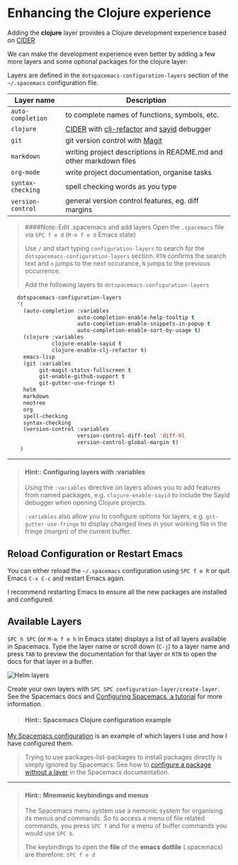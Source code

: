 # Enhancing the Clojure experience

Adding the **clojure** layer provides a Clojure development experience based on [CIDER](https://docs.cider.mx)

We can make the development experience even better by adding a few more layers and some optional packages for the clojure layer:

Layers are defined in the `dotspacemacs-configuration-layers` section of the `~/.spacemacs` configuration file.

| Layer name        | Description                                                                                                                                                           |
|-------------------|-----------------------------------------------------------------------------------------------------------------------------------------------------------------------|
| `auto-completion` | to complete  names of functions, symbols, etc.                                                                                                                        |
| `clojure`         | [CIDER](https://docs.cider.mx) with [clj-refactor](https://github.com/clojure-emacs/clj-refactor.el/wiki) and [sayid](http://clojure-emacs.github.io/sayid/) debugger |
| `git`             | git version control with [Magit](https://magit.vc/)                                                                                                            |
| `markdown`        | writing project descriptions in README.md and other markdown files                                                                                                    |
| `org-mode`        | write project documentation, organise tasks                                                                                                                            |
| `syntax-checking` | spell checking words as you type                                                                                                                                      |
| `version-control` | general version control features, eg. diff margins                                                                                                                    |

> ####Note::Edit .spacemacs and add layers
> Open the `.spacemacs` file via `SPC f e d`  (`M-m f e d` Emacs state)
>
> Use `/` and start typing `configuration-layers` to search for the `dotspacemacs-configuration-layers` section.  `RTN` confirms the search text and `n` jumps to the next occurance, `N` jumps to the previous occurrence.
>
> Add the following layers to `dotspacemacs-configuration-layers`
>
```lisp
   dotspacemacs-configuration-layers
   '(
     (auto-completion :variables
                      auto-completion-enable-help-tooltip t
                      auto-completion-enable-snippets-in-popup t
                      auto-completion-enable-sort-by-usage t)
     (clojure :variables
              clojure-enable-sayid t
              clojure-enable-clj-refactor t)
     emacs-lisp
     (git :variables
          git-magit-status-fullscreen t
          git-enable-github-support t
          git-gutter-use-fringe t)
     helm
     markdown
     neotree
     org
     spell-checking
     syntax-checking
     (version-control :variables
                      version-control-diff-tool 'diff-hl
                      version-control-global-margin t)
    )
```

------------------------------------------

> #### Hint:: Configuring layers with :variables
> Using the `:variables` directive on layers allows you to add features from named packages, e.g. `clojure-enable-sayid` to include the Sayid debugger when opening Clojure projects.
>
> `:variables` also allow you to configure options for layers, e.g. `git-gutter-use-fringe` to display changed lines in your working file in the fringe (margin) of the current buffer.



## Reload Configuration or Restart Emacs

You can either reload the `~/.spacemacs` configuration using `SPC f e R` or quit Emacs `C-x C-c` and restart Emacs again.

I recommend restarting Emacs to ensure all the new packages are installed and configured.


## Available Layers

`SPC h SPC` (or `M-m f e h` in Emacs state) displays a list of all layers available in Spacemacs.  Type the layer name or scroll down (`C-j`) to a layer name and press `TAB` to preview the documentation for that layer or `RTN` to open the docs for that layer in a buffer.

![Helm layers](/images/spacemacs-helm-layers-list.png)

Create your own layers with `SPC SPC configuration-layer/create-layer`.  See the Spacemacs docs and [Configuring Spacemacs, a tutorial](http://thume.ca/howto/2015/03/07/configuring-spacemacs-a-tutorial/) for more information.


> #### Hint:: Spacemacs Clojure configuration example
[My Spacemacs configuration](https://gist.github.com/jr0cket/065ab83a0ddf6da9848d7847b7dd7704) is an example of which layers I use and how I have configured them.
>
> Trying to use packages-list-packages to install packages directly is simply ignored by Spacemacs.  See how to [configure a package without a layer](http://spacemacs.org/doc/DOCUMENTATION.html#without-a-layer) in the Spacemacs documentation.

------------------------------------------

> #### Hint:: Mnemonic keybindings and menus
> The Spacemacs menu system use a nemonic system for organising its menus and commands.  So to access a menu of file related commands, you press `SPC f` and for a menu of buffer commands you would use `SPC b`.
>
> The keybindings to open the **file** of the **emacs** **dotfile** (.spacemacs) are therefore: `SPC f e d`
